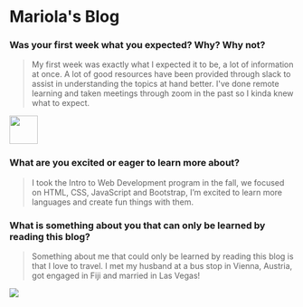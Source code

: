 # Mariola's Blog 

### Was your first week what you expected? Why? Why not?

>My first week was exactly what I expected it to be, a lot of information at once. A lot of good resources have been provided through slack to assist in understanding the topics at hand better. I've done remote learning and taken meetings through zoom in the past so I kinda knew what to expect.

<img src="https://user-images.githubusercontent.com/123384146/214874699-d452706d-e21e-4046-9b21-07fc007d98ae.jpeg" width="50" height="50" />



### What are you excited or eager to learn more about?

>I took the Intro to Web Development program in the fall, we focused on HTML, CSS, JavaScript and Bootstrap, I’m excited to learn more languages and create fun things with them. 

### What is something about you that can only be learned by reading this blog?

>Something about me that could only be learned by reading this blog is that I love to travel.  I met my husband at a bus stop in Vienna, Austria, got engaged in Fiji and married in Las Vegas! 

<img src="https://user-images.githubusercontent.com/123384146/214874113-1c47d2fe-ec40-41bb-b655-aca49cdad76f.jpeg"/>

